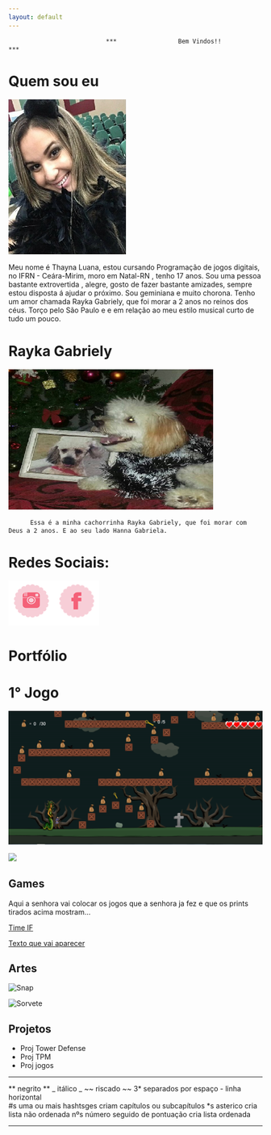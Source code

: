 ```yaml
---
layout: default
---
```

                               ***                 Bem Vindos!!                ***


# Quem sou eu 


[![](thay.jpg)]() 

  Meu nome é Thayna Luana, estou cursando Programação de jogos digitais, no IFRN - Ceára-Mirim, moro em Natal-RN , tenho 17 anos.
  Sou uma pessoa bastante extrovertida , alegre, gosto de fazer bastante amizades, sempre estou disposta á  ajudar o próximo.
  Sou geminiana e muito chorona. Tenho um amor chamada Rayka Gabriely, que foi morar a 2 anos no reinos dos céus. Torço pelo São Paulo e  e em relação ao meu estilo musical curto de tudo um pouco. 
 
 # Rayka Gabriely

[![](rayka.png)]() 
          
          Essa é a minha cachorrinha Rayka Gabriely, que foi morar com Deus a 2 anos. E ao seu lado Hanna Gabriela.

# Redes Sociais: 
[![](inst.png)](https://www.instagram.com/thaynaluana2/)[![](face.png)](https://www.facebook.com/thayna.luana.3)

# Portfólio
   # 1° Jogo 
 [![](1.png)]() 
    
   [![](2.jpeg)]()  

## Games
  Aqui a senhora vai colocar os jogos que a senhora ja fez e que os prints tirados acima mostram...


[Time IF](https://ortegagamer.github.io/home)

[Texto que vai aparecer](link)

## Artes

![Snap](https://i.pinimg.com/originals/83/13/af/8313afd5cfeb799e37cb5c5c7e58c516.png)

![Sorvete](https://i.pinimg.com/736x/c6/cc/34/c6cc3499b42a7019598df83478cf3822.jpg)

## Projetos

* Proj Tower Defense
* Proj TPM
* Proj jogos

* * *

** negrito  **
_ itálico  _
~~ riscado  ~~
3* separados por espaço - linha horizontal  
#s uma ou mais hashtsges criam capítulos ou subcapítulos
*s asterico cria lista não ordenada
nºs número seguido de pontuação cria lista ordenada

* * *
